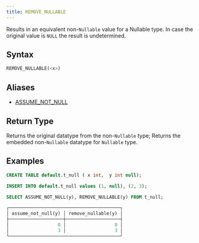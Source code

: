 ```yaml
---
title: REMOVE_NULLABLE
---
```


Results in an equivalent non-`Nullable` value for a Nullable type. In case the original value is `NULL` the result is undetermined. 

## Syntax

```sql
REMOVE_NULLABLE(<x>)
```

## Aliases

- [ASSUME_NOT_NULL](assume-not-null.md)

## Return Type

Returns the original datatype from the non-`Nullable` type; Returns the embedded non-`Nullable` datatype for `Nullable` type.

## Examples

```sql
CREATE TABLE default.t_null ( x int,  y int null);

INSERT INTO default.t_null values (1, null), (2, 3);

SELECT ASSUME_NOT_NULL(y), REMOVE_NULLABLE(y) FROM t_null;

┌─────────────────────────────────────────┐
│ assume_not_null(y) │ remove_nullable(y) │
├────────────────────┼────────────────────┤
│                  0 │                  0 │
│                  3 │                  3 │
└─────────────────────────────────────────┘
```